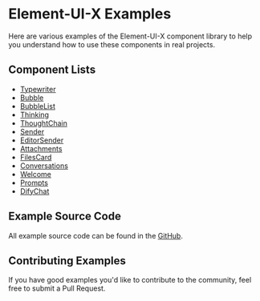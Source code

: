# Element-UI-X Examples

Here are various examples of the Element-UI-X component library to help you understand how to use these components in real projects.

## Component Lists

- [Typewriter](./typewriter/)
- [Bubble](./bubble/)
- [BubbleList](./bubble-list/)
- [Thinking](./thinking/)
- [ThoughtChain](./thought-chain/)
- [Sender](./sender/)
- [EditorSender](./editor-sender/)
- [Attachments](./attachments/)
- [FilesCard](./files-card/)
- [Conversations](./conversations/)
- [Welcome](./welcome/)
- [Prompts](./prompts/)
- [DifyChat](./dify-chat/)

## Example Source Code

All example source code can be found in the [GitHub](https://github.com/worryzyy/element-ui-x).

## Contributing Examples

If you have good examples you'd like to contribute to the community, feel free to submit a Pull Request.
